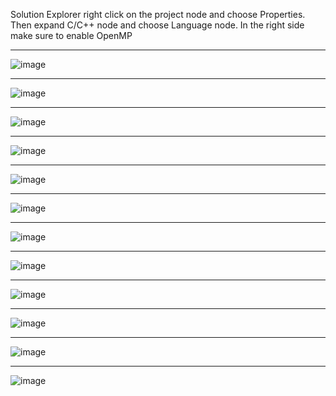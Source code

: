 Solution Explorer right click on the project node and choose Properties.
Then expand C/C++ node
and choose Language node.
In the right side make sure to enable OpenMP 

---

![image](https://github.com/user-attachments/assets/d73980e2-ffcb-42a1-82b2-25aa75d2da69)

---

![image](https://github.com/user-attachments/assets/ee4e4a4f-0f35-44d4-ab65-cca0cb7722b9)


---

![image](https://github.com/user-attachments/assets/f5ff8bf1-1e5d-40e6-9270-80448ff26bcb)

---

![image](https://github.com/user-attachments/assets/4c12da13-d28b-4c88-a639-737e291012d3)


---

![image](https://github.com/user-attachments/assets/86416647-8f8d-4e95-9934-6768bc0562f4)


---

![image](https://github.com/user-attachments/assets/971c9974-bd8f-44d7-b239-b861053a8736)

---

![image](https://github.com/user-attachments/assets/43aa0495-d3ee-4825-8ae5-10a9f7bff879)

---

![image](https://github.com/user-attachments/assets/681a53a6-f704-4e9d-b334-dfbd165e2bea)

---

![image](https://github.com/user-attachments/assets/e33650fa-fcb4-4f2f-85d7-35a1c62712cd)

---

![image](https://github.com/user-attachments/assets/c0bfb173-fa51-4687-a592-2f6235b656f0)

---

![image](https://github.com/user-attachments/assets/97773e65-59b8-4bfa-9e84-d73faacaa024)

---

![image](https://github.com/user-attachments/assets/c6f9937d-32dc-4a60-ad7c-28e741f3cb56)

